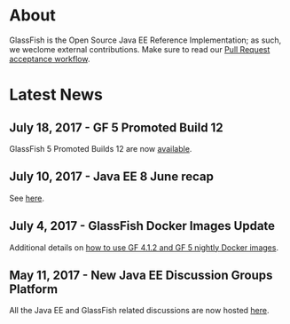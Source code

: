 # About

GlassFish is the Open Source Java EE Reference Implementation; as such, we weclome external contributions. Make sure to read our [Pull Request acceptance workflow](pr_workflow).

# Latest News

## July 18, 2017 - GF 5 Promoted Build 12 ##

GlassFish 5 Promoted Builds 12 are now [available](http://download.oracle.com/glassfish/5.0/promoted/index.html).

## July 10, 2017 - Java EE 8 June recap

See [here](https://blogs.oracle.com/theaquarium/java-ee-8-june-recap).

## July 4, 2017 - GlassFish Docker Images Update

Additional details on [how to use GF 4.1.2 and GF 5 nightly Docker images](https://blogs.oracle.com/theaquarium/glassfish-docker-images-–-update).

## May 11, 2017 - New Java EE Discussion Groups Platform ##

All the Java EE and GlassFish related discussions are now hosted [here](https://javaee.groups.io/g/javaee).

